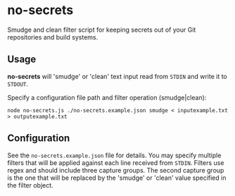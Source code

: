 # no-secrets #

Smudge and clean filter script for keeping secrets out of your Git repositories and build systems.

## Usage ##

**no-secrets** will 'smudge' or 'clean' text input read from `STDIN` and write it to `STDOUT`.

Specify a configuration file path and filter operation (smudge|clean):

`node no-secrets.js ./no-secrets.example.json smudge < inputexample.txt > outputexample.txt`

## Configuration ##

See the `no-secrets.example.json` file for details. You may specify multiple filters that will be applied against each line received from `STDIN`. Filters use regex and should include three capture groups. The second capture group is the one that will be replaced by the 'smudge' or 'clean' value specified in the filter object. 